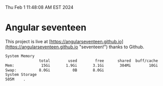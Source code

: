 Thu Feb  1 11:48:08 AM EST 2024

# Angular seventeen


This project is live at [https://angularseventeen.github.io](https://angularseventeen.github.io "seventeen!") thanks to Github.

```bash
System Memory
               total        used        free      shared  buff/cache   available
Mem:            15Gi       1.9Gi       3.1Gi       304Mi        10Gi        13Gi
Swap:          8.0Gi          0B       8.0Gi
System Storage
505M	.
```
```bash
